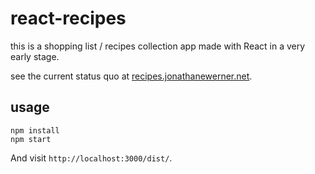 # react-recipes

this is a shopping list / recipes collection app made with React in a very early stage.

see the current status quo at [recipes.jonathanewerner.net](http://recipes.jonathanewerner.net).

## usage

```
npm install
npm start
```

And visit `http://localhost:3000/dist/`.
